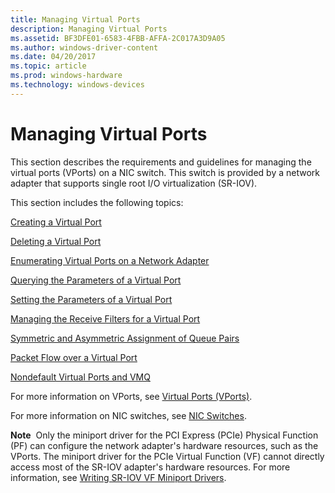 ```yaml
---
title: Managing Virtual Ports
description: Managing Virtual Ports
ms.assetid: BF3DFE01-6583-4FBB-AFFA-2C017A3D9A05
ms.author: windows-driver-content
ms.date: 04/20/2017
ms.topic: article
ms.prod: windows-hardware
ms.technology: windows-devices
---
```


# Managing Virtual Ports


This section describes the requirements and guidelines for managing the virtual ports (VPorts) on a NIC switch. This switch is provided by a network adapter that supports single root I/O virtualization (SR-IOV).

This section includes the following topics:

[Creating a Virtual Port](creating-a-virtual-port.md)

[Deleting a Virtual Port](deleting-a-virtual-port.md)

[Enumerating Virtual Ports on a Network Adapter](enumerating-virtual-ports-on-a-network-adapter.md)

[Querying the Parameters of a Virtual Port](querying-the-parameters-of-a-virtual-port.md)

[Setting the Parameters of a Virtual Port](setting-the-parameters-of-a-virtual-port.md)

[Managing the Receive Filters for a Virtual Port](managing-receive-filters-for-a-virtual-port.md)

[Symmetric and Asymmetric Assignment of Queue Pairs](symmetric-and-asymmetric-assignment-of-queue-pairs.md)

[Packet Flow over a Virtual Port](packet-flow-over-a-virtual-port.md)

[Nondefault Virtual Ports and VMQ](nondefault-virtual-ports-and-vmq.md)

For more information on VPorts, see [Virtual Ports (VPorts)](virtual-ports--vports-.md).

For more information on NIC switches, see [NIC Switches](nic-switches.md).

**Note**  Only the miniport driver for the PCI Express (PCIe) Physical Function (PF) can configure the network adapter's hardware resources, such as the VPorts. The miniport driver for the PCIe Virtual Function (VF) cannot directly access most of the SR-IOV adapter's hardware resources. For more information, see [Writing SR-IOV VF Miniport Drivers](writing-sr-iov-vf-miniport-drivers.md).

 

 

 





